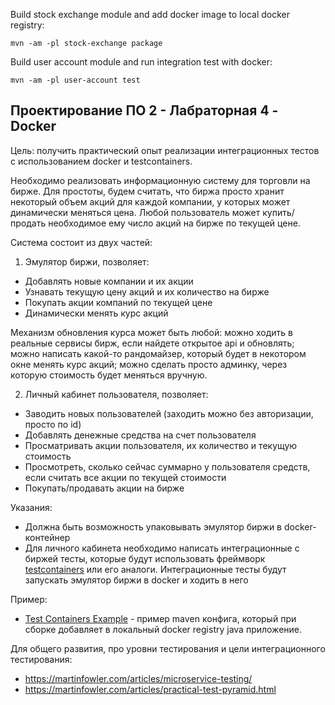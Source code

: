 Build stock exchange module and add docker image to local docker registry:

```mvn -am -pl stock-exchange package```

Build user account module and run integration test with docker:

```mvn -am -pl user-account test```

## Проектирование ПО 2 - Лабраторная 4 - Docker

Цель: получить практический опыт реализации интеграционных тестов с использованием docker и testcontainers.

Необходимо реализовать информационную систему для торговли на бирже. Для простоты, будем считать, что биржа просто хранит некоторый объем акций для каждой компании, у которых может динамически меняться цена. Любой пользователь может купить/продать необходимое ему число акций на бирже по текущей цене.

Система состоит из двух частей:
1. Эмулятор биржи, позволяет:
* Добавлять новые компании и их акции
* Узнавать текущую цену акций и их количество на бирже
* Покупать акции компаний по текущей цене
* Динамически менять курс акций

Механизм обновления курса может быть любой: можно ходить в реальные сервисы бирж,
если найдете открытое api и обновлять; можно написать какой-то рандомайзер, который будет
в некотором окне менять курс акций; можно сделать просто админку, через которую
стоимость будет меняться вручную.

2. Личный кабинет пользователя, позволяет:
* Заводить новых пользователей (заходить можно без авторизации, просто по id)
* Добавлять денежные средства на счет пользователя
* Просматривать акции пользователя, их количество и текущую стоимость
* Просмотреть, сколько сейчас суммарно у пользователя средств, если считать все акции по текущей стоимости
* Покупать/продавать акции на бирже

Указания:
* Должна быть возможность упаковывать эмулятор биржи в docker-контейнер
* Для личного кабинета необходимо написать интеграционные с биржей тесты, которые будут использовать фреймворк [testcontainers](https://www.testcontainers.org/) или его аналоги. Интеграционные тесты будут запускать эмулятор биржи в docker и ходить в него

Пример:
* [Test Containers Example](https://github.com/akirakozov/software-design/tree/master/java/test-containers-example) - пример mavеn конфига, который при сборке добавляет в локальный docker registry java приложение.

Для общего развития, про уровни тестирования и цели интеграционного тестирования:
* https://martinfowler.com/articles/microservice-testing/
* https://martinfowler.com/articles/practical-test-pyramid.html